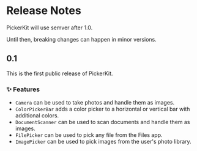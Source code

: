 # Release Notes

PickerKit will use semver after 1.0. 

Until then, breaking changes can happen in minor versions.



## 0.1

This is the first public release of PickerKit.

### ✨ Features

* ``Camera`` can be used to take photos and handle them as images.
* ``ColorPickerBar`` adds a color picker to a horizontal or vertical bar with additional colors.
* ``DocumentScanner`` can be used to scan documents and handle them as images.
* ``FilePicker`` can be used to pick any file from the Files app.
* ``ImagePicker`` can be used to pick images from the user's photo library.

